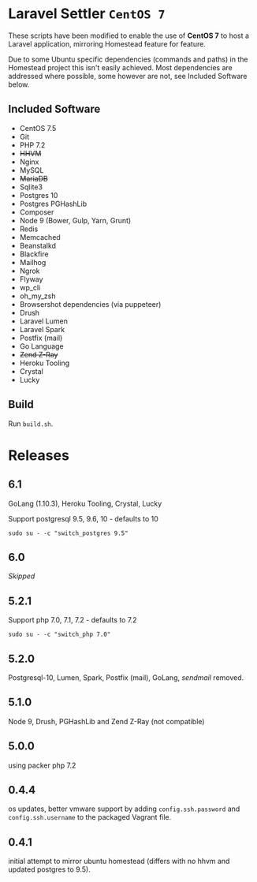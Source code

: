 # Laravel Settler `CentOS 7`

These scripts have been modified to enable the use of __CentOS 7__ to host a Laravel application, mirroring Homestead feature for feature.

Due to some Ubuntu specific dependencies (commands and paths) in the Homestead project this isn't easily achieved.
Most dependencies are addressed where possible, some however are not, see Included Software below.

## Included Software

* CentOS 7.5
* Git
* PHP 7.2
* ~~HHVM~~
* Nginx
* MySQL
* ~~MariaDB~~
* Sqlite3
* Postgres 10
* Postgres PGHashLib
* Composer
* Node 9 (Bower, Gulp, Yarn, Grunt)
* Redis
* Memcached
* Beanstalkd
* Blackfire
* Mailhog
* Ngrok
* Flyway
* wp_cli
* oh_my_zsh
* Browsershot dependencies (via puppeteer)
* Drush
* Laravel Lumen
* Laravel Spark
* Postfix (mail)
* Go Language
* ~~Zend Z-Ray~~
* Heroku Tooling
* Crystal
* Lucky

## Build

Run `build.sh`.

# Releases


## 6.1
GoLang (1.10.3), Heroku Tooling, Crystal, Lucky

Support postgresql 9.5, 9.6, 10 - defaults to 10
```
sudo su - -c "switch_postgres 9.5"
```

## 6.0
_Skipped_

## 5.2.1

Support php 7.0, 7.1, 7.2 - defaults to 7.2
```
sudo su - -c "switch_php 7.0"
```

## 5.2.0
Postgresql-10, Lumen, Spark, Postfix (mail), GoLang, _sendmail_ removed.

## 5.1.0
Node 9, Drush, PGHashLib and Zend Z-Ray (not compatible)

## 5.0.0
using packer php 7.2

## 0.4.4
os updates, better vmware support by adding `config.ssh.password` and `config.ssh.username` to the packaged Vagrant file. 

## 0.4.1
initial attempt to mirror ubuntu homestead (differs with no hhvm and updated postgres to 9.5).  
